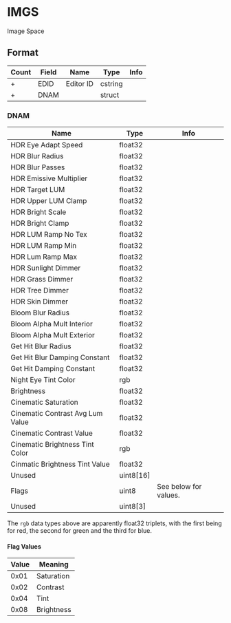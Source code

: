 IMGS
====

Image Space

## Format

Count | Field | Name | Type | Info
------|-------|------|------|-----
+ | EDID | Editor ID | cstring |
+ | DNAM |  | struct |

### DNAM

Name | Type | Info
-----|------|-----
HDR Eye Adapt Speed | float32 |
HDR Blur Radius | float32 |
HDR Blur Passes | float32 |
HDR Emissive Multiplier | float32 |
HDR Target LUM | float32 |
HDR Upper LUM Clamp | float32 |
HDR Bright Scale | float32 |
HDR Bright Clamp | float32 |
HDR LUM Ramp No Tex | float32 |
HDR LUM Ramp Min | float32 |
HDR Lum Ramp Max | float32 |
HDR Sunlight Dimmer | float32 |
HDR Grass Dimmer | float32 |
HDR Tree Dimmer | float32 |
HDR Skin Dimmer | float32 |
Bloom Blur Radius | float32 |
Bloom Alpha Mult Interior | float32 |
Bloom Alpha Mult Exterior | float32 |
Get Hit Blur Radius | float32 |
Get Hit Blur Damping Constant | float32 |
Get Hit Damping Constant | float32 |
Night Eye Tint Color | rgb |
Brightness | float32 |
Cinematic Saturation | float32 |
Cinematic Contrast Avg Lum Value | float32 |
Cinematic Contrast Value | float32 |
Cinematic Brightness Tint Color | rgb |
Cinmatic Brightness Tint Value | float32 |
Unused | uint8[16] |
Flags | uint8 | See below for values.
Unused | uint8[3] |
 
The `rgb` data types above are apparently float32 triplets, with the first being for red, the second for green and the third for blue.
 
#### Flag Values

Value | Meaning
------|--------
0x01 | Saturation
0x02 | Contrast
0x04 | Tint
0x08 | Brightness
